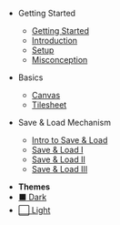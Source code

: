 * Getting Started
    * [Getting Started](docs/Getting_Started/Getting_Started.md "Getting Started!")
    * [Introduction](docs/Getting_Started/Introduction.md "Introduction")
    * [Setup](docs/Getting_Started/Setup.md "Setup")
    * [Misconception](docs/Getting_Started/Misconception.md "Misconception")

* Basics
  * [Canvas](docs/Basics/Canvas.md "Canvas")
  * [Tilesheet](docs/Basics/Tilesheet.md "Tilesheet")

* Save & Load Mechanism
    * [Intro to Save & Load](docs/Save_Load_Mechanism/Save_Load_Mechanism.md "Intro to Save/Load Mechanism")
    * [Save & Load I](docs/Save_Load_Mechanism/Save_Load_1.md "Save/Load Mechanism I")
    * [Save & Load II](docs/Save_Load_Mechanism/Save_Load_2.md "Save/Load Mechanism II")
    * [Save & Load III](docs/Save_Load_Mechanism/Save_Load_3.md "Save/Load Mechanism III")

- **Themes**
- <a href="#" data-link-title="dark"> :black_large_square: Dark</a>
- <a href="#" data-link-title="light"> :white_large_square: Light</a>